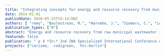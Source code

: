```yaml
---
title: "Integrating concepts for energy and resource recovery from municipal wastewater with LCA."
date: 2014-01-01
publishDate: 2020-05-25T15:14:06Z
authors: [ "remy", "Boulestreau, M.", "Warneke, J.", "Siemers, C.", "Lesjean, B." ]
publication_types: ["0"]
abstract: "Energy and resource recovery from raw municipal wastewater is a pre-requisite for an efficient and sustainable wastewater treatment in the future. This paper evaluates several processes for upgrading existing wastewater treatment plants or new concepts towards energy positive and resource efficient wastewater treatment in their life-cyle impacts on the energy balance. In addition, future challenges for integrating both energy and resource recovery in wastewater treatment schemes are identified and discussed."
featured: false
publication: " p 4 *In:* 2nd IWA Specialized International Conference ecoSTP2014: EcoTechnologies for Wastewater Treatment. Verona, Italy. 23-25 June 2014"
projects: ["carismo,  codigreen,  htc-berlin"]
---
```



